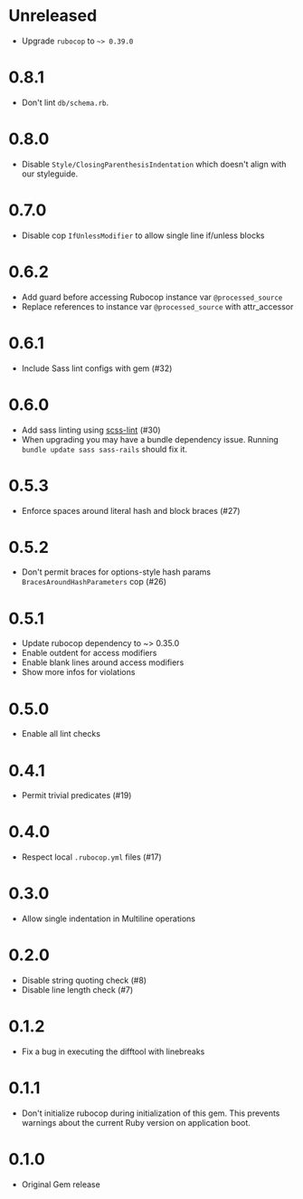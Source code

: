 # Unreleased

* Upgrade `rubocop` to `~> 0.39.0`

# 0.8.1

* Don't lint `db/schema.rb`.

# 0.8.0

* Disable `Style/ClosingParenthesisIndentation` which doesn't align with our styleguide.

# 0.7.0

* Disable cop `IfUnlessModifier` to allow single line if/unless blocks

# 0.6.2

* Add guard before accessing Rubocop instance var `@processed_source`
* Replace references to instance var `@processed_source` with attr_accessor

# 0.6.1

* Include Sass lint configs with gem (#32)

# 0.6.0

* Add sass linting using [scss-lint](https://github.com/brigade/scss-lint) (#30)
* When upgrading you may have a bundle dependency issue. Running `bundle update sass sass-rails` should fix it.

# 0.5.3

* Enforce spaces around literal hash and block braces (#27)

# 0.5.2

* Don't permit braces for options-style hash params
  `BracesAroundHashParameters` cop (#26)

# 0.5.1

* Update rubocop dependency to ~> 0.35.0
* Enable outdent for access modifiers
* Enable blank lines around access modifiers
* Show more infos for violations

# 0.5.0

* Enable all lint checks

# 0.4.1

* Permit trivial predicates (#19)

# 0.4.0

* Respect local `.rubocop.yml` files (#17)

# 0.3.0

* Allow single indentation in Multiline operations

# 0.2.0

* Disable string quoting check (#8)
* Disable line length check (#7)

# 0.1.2

* Fix a bug in executing the difftool with linebreaks

# 0.1.1

* Don't initialize rubocop during initialization of this gem. This prevents
  warnings about the current Ruby version on application boot.

# 0.1.0

* Original Gem release
